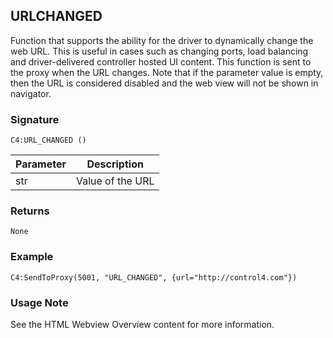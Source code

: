 ## URLCHANGED

Function that supports the ability for the driver to dynamically change the web URL. This is useful in cases such as changing ports, load balancing and driver-delivered controller hosted UI content. This function is sent to the proxy when the URL changes. Note that if the parameter value is empty, then the URL is considered disabled and the web view will not be shown in navigator. 


### Signature

`C4:URL_CHANGED ()` 


| Parameter | Description |
| --- | --- |
| str | Value of the URL |


### Returns

`None`


### Example

`C4:SendToProxy(5001, "URL_CHANGED", {url="http://control4.com"})`


### Usage Note

See the HTML Webview Overview content for more information.